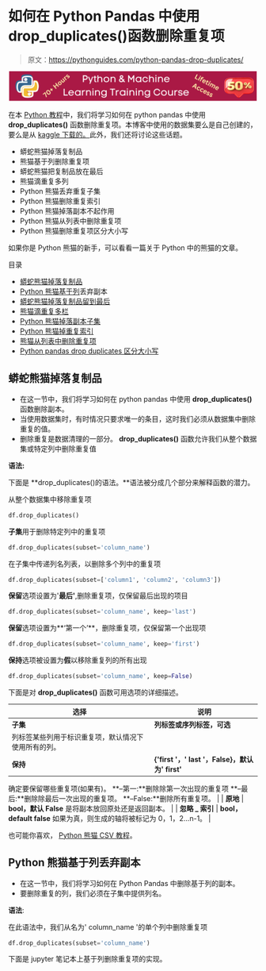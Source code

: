 # 如何在 Python Pandas 中使用 drop_duplicates()函数删除重复项

> 原文：<https://pythonguides.com/python-pandas-drop-duplicates/>

[![Python & Machine Learning training courses](img/49ec9c6da89a04c9f45bab643f8c765c.png)](https://sharepointsky.teachable.com/p/python-and-machine-learning-training-course)

在本 [Python 教程](https://pythonguides.com/learn-python/)中，我们将学习如何在 python pandas 中使用 **drop_duplicates()** 函数删除重复项。本博客中使用的数据集要么是自己创建的，要么是从 [kaggle 下载的。](https://www.kaggle.com/fedesoriano/stroke-prediction-dataset)此外，我们还将讨论这些话题。

*   蟒蛇熊猫掉落复制品
*   熊猫基于列删除重复项
*   蟒蛇熊猫把复制品放在最后
*   熊猫滴重复多列
*   Python 熊猫丢弃重复子集
*   Python 熊猫删除重复索引
*   Python 熊猫掉落副本不起作用
*   Python 熊猫从列表中删除重复项
*   Python 熊猫删除重复项区分大小写

如果你是 Python 熊猫的新手，可以看看一篇关于 Python 中的熊猫的文章。

目录

[](#)

*   [蟒蛇熊猫掉落复制品](#Python_pandas_drop_duplicates "Python pandas drop duplicates")
*   [Python 熊猫基于列](#Python_Pandas_drop_duplicates_based_on_column "Python Pandas drop duplicates based on column")丢弃副本
*   [蟒蛇熊猫掉落复制品留到最后](#Python_pandas_drop_duplicates_keep_last "Python pandas drop duplicates keep last")
*   [熊猫滴重复多栏](#Pandas_drop_duplicates_multiple_columns "Pandas drop duplicates multiple columns")
*   [Python 熊猫掉落副本子集](#Python_pandas_drop_duplicates_subset "Python pandas drop duplicates subset")
*   [Python 熊猫掉重复索引](#Python_pandas_drop_duplicates_index "Python pandas drop duplicates index")
*   [熊猫从列表中删除重复项](#Pandas_drop_duplicates_from_list "Pandas drop duplicates from list")
*   [Python pandas drop duplicates 区分大小写](#Python_pandas_drop_duplicates_case_sensitive "Python pandas drop duplicates case sensitive")

## 蟒蛇熊猫掉落复制品

*   在这一节中，我们将学习如何在 python pandas 中使用 **drop_duplicates()** 函数删除副本。
*   当使用数据集时，有时情况只要求唯一的条目，这时我们必须从数据集中删除重复的值。
*   删除重复是数据清理的一部分。 **drop_duplicates()** 函数允许我们从整个数据集或特定列中删除重复值

**语法:**

下面是 **drop_duplicates()的语法。**语法被分成几个部分来解释函数的潜力。

从整个数据集中移除重复项

```py
df.drop_duplicates()
```

**子集**用于删除特定列中的重复项

```py
df.drop_duplicates(subset='column_name')
```

在子集中传递列名列表，以删除多个列中的重复项

```py
df.drop_duplicates(subset=['column1', 'column2', 'column3'])
```

**保留**选项设置为'**最后'**,删除重复项，仅保留最后出现的项目

```py
df.drop_duplicates(subset='column_name', keep='last')
```

**保留**选项设置为**‘第一个’**，删除重复项，仅保留第一个出现项

```py
df.drop_duplicates(subset='column_name', keep='first')
```

**保持**选项被设置为**假**以移除重复列的所有出现

```py
df.drop_duplicates(subset='column_name', keep=False)
```

下面是对 **drop_duplicates()** 函数可用选项的详细描述。

| 选择 | 说明 |
| --- | --- |
| **子集** | **列标签或序列标签，可选**
列标签某些列用于标识重复项，默认情况下使用所有的列。 |
| **保持** | **{'first '，' last '，False}，默认为' first'**
确定要保留哪些重复项(如果有)。
**–第一:**删除除第一次出现的重复项
**–最后:**删除除最后一次出现的重复项。
**–False:**删除所有重复项。 |
| **原地** | **bool，默认 False**
是将副本放回原处还是返回副本。 |
| **忽略 _ 索引** | **bool，default false**
如果为真，则生成的轴将被标记为 0，1，2…n-1。 |

也可能你喜欢， [Python 熊猫 CSV 教程](https://pythonguides.com/python-pandas-csv/)。

## Python 熊猫基于列丢弃副本

*   在这一节中，我们将学习如何在 Python Pandas 中删除基于列的副本。
*   要删除重复的列，我们必须在子集中提供列名。

**语法**:

在此语法中，我们从名为' column_name '的单个列中删除重复项

```py
df.drop_duplicates(subset='column_name')
```

下面是 jupyter 笔记本上基于列删除重复项的实现。